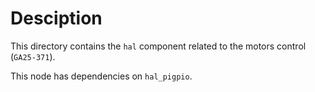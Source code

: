 # Desciption

This directory contains the `hal` component related to the motors control (`GA25-371`).

This node has dependencies on `hal_pigpio`.
